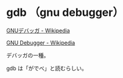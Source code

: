 # gdb （gnu debugger）

[GNUデバッガ - Wikipedia](https://ja.wikipedia.org/wiki/GNU%E3%83%87%E3%83%90%E3%83%83%E3%82%AC "GNUデバッガ - Wikipedia")

[GNU Debugger - Wikipedia](https://en.wikipedia.org/wiki/GNU_Debugger "GNU Debugger - Wikipedia")

デバッガの一種。

gdb は「がでべ」と読むらしい。
